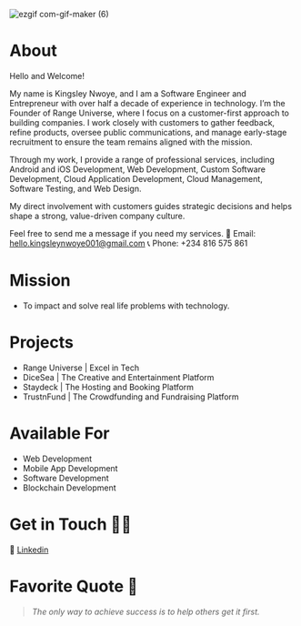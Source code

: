 
![ezgif com-gif-maker (6)](https://media.licdn.com/dms/image/v2/D4D16AQGtFBBHWSUQCQ/profile-displaybackgroundimage-shrink_350_1400/B4DZg5CMiSGQAc-/0/1753303551258?e=1756339200&v=beta&t=2nney2sNDvVDE6-UDSWmgfr1l3BWXJM-tXyYRhyyb-w)




# About
Hello and Welcome!

My name is Kingsley Nwoye, and I am a Software Engineer and Entrepreneur with over half a decade of experience in technology. I’m the Founder of Range Universe, where I focus on a customer-first approach to building companies. I work closely with customers to gather feedback, refine products, oversee public communications, and manage early-stage recruitment to ensure the team remains aligned with the mission.

Through my work, I provide a range of professional services, including Android and iOS Development, Web Development, Custom Software Development, Cloud Application Development, Cloud Management, Software Testing, and Web Design.

My direct involvement with customers guides strategic decisions and helps shape a strong, value-driven company culture.

Feel free to send me a message if you need my services.
📧 Email: hello.kingsleynwoye001@gmail.com
📞 Phone: +234 816 575 861

# Mission
- To impact and solve real life problems with technology.

# Projects
- Range Universe | Excel in Tech
- DiceSea | The Creative and Entertainment Platform
- Staydeck | The Hosting and Booking Platform
- TrustnFund | The Crowdfunding and Fundraising Platform

# Available For
- Web Development
- Mobile App Development
- Software Development
- Blockchain Development

# Get in Touch 👍🏽
🔗 [Linkedin](https://www.linkedin.com/in/kingsleynwoye/)

# Favorite Quote 📖
> _The only way to achieve success is to help others get it first._
